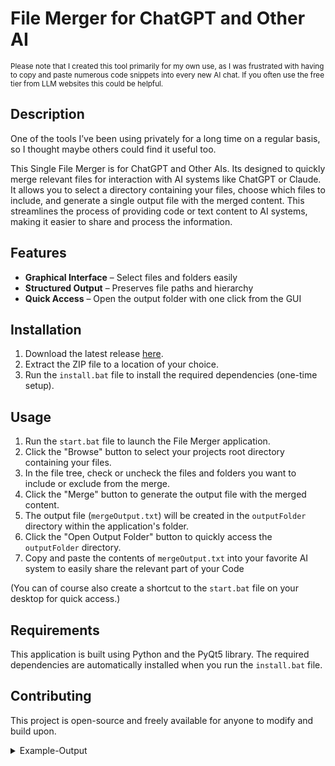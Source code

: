 # File Merger for ChatGPT and Other AI
<sup>
Please note that I created this tool primarily for my own use, as I was frustrated with having to copy and paste numerous code snippets into every new AI chat. If you often use the free tier from LLM websites this could be helpful.
</sup>

## Description

One of the tools I’ve been using privately for a long time on a regular basis, so I thought maybe others could find it useful too. 

This Single File Merger is for ChatGPT and Other AIs. Its designed to quickly merge relevant files for interaction with AI systems like ChatGPT or Claude. It allows you to select a directory containing your files, choose which files to include, and generate a single output file with the merged content. This streamlines the process of providing code or text content to AI systems, making it easier to share and process the information.

## Features  
- **Graphical Interface** – Select files and folders easily  
- **Structured Output** – Preserves file paths and hierarchy  
- **Quick Access** – Open the output folder with one click from the GUI

## Installation

1. Download the latest release [here](https://github.com/Ppaja/File-Merger-for-ChatGPT-and-other-AI/archive/refs/heads/main.zip).
2. Extract the ZIP file to a location of your choice.
3. Run the `install.bat` file to install the required dependencies (one-time setup).

## Usage

1. Run the `start.bat` file to launch the File Merger application.
2. Click the "Browse" button to select your projects root directory containing your files.
3. In the file tree, check or uncheck the files and folders you want to include or exclude from the merge.
4. Click the "Merge" button to generate the output file with the merged content.
5. The output file (`mergeOutput.txt`) will be created in the `outputFolder` directory within the application's folder.
6. Click the "Open Output Folder" button to quickly access the `outputFolder` directory.
7. Copy and paste the contents of `mergeOutput.txt` into your favorite AI system to easily share the relevant part of your Code

(You can of course also create a shortcut to the `start.bat` file on your desktop for quick access.)

## Requirements

This application is built using Python and the PyQt5 library. The required dependencies are automatically installed when you run the `install.bat` file.

## Contributing

This project is open-source and freely available for anyone to modify and build upon.

<details>
<summary>Example-Output</summary>

```bash
File Tree:
├── css
│   └── style.css
├── firebase
│   └── firebase.js (not included)
├── index.html
└── js
    ├── generate.js (not included)
    ├── logic.js (not included)
    ├── nav.js (not included)
    └── subjs
        └── sub.js


Merged Files:
style.css:
css\style.css
/* this is the css file */
.container {
    color: red;
}


index.html:
index.html
<!DOCTYPE html>
<html lang="en">
<head>
    <meta charset="UTF-8">
    <meta name="viewport" content="width=device-width, initial-scale=1.0">
    <title>Document</title>
</head>
<body>
    <h1>this is the index file</h1>
</body>
</html>
sub.js:
js\subjs\sub.js

this is the subfolder js file

```
</details>
